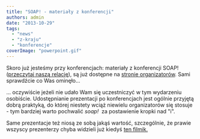 ```yaml
---
title: "SOAP! - materiały z konferencji"
authors: admin
date: "2013-10-29"
tags:
  - "news"
  - "z-kraju"
  - "konferencje"
coverImage: "powerpoint.gif"
---
```


Skoro już jesteśmy przy konferencjach: materiały z konferencji SOAP!
([przeczytaj naszą relację](http://techwriter.pl/soap-technical-communication-conference-relacja/)),
są już dostępne na
[stronie organizatorów](http://www.soapconf.com/p/speakers.html). Sami
sprawdźcie co Was ominęło...

<!--truncate-->

... oczywiście jeżeli nie udało Wam się uczestniczyć w tym wydarzeniu osobiście.
Udostępnianie prezentacji po konferencjach jest ogólnie przyjętą dobrą praktyką,
do której niestety wciąż niewielu organizatorów się stosuje - tym bardziej warto
pochwalić *soap!*  za postawienie kropki nad "i".

Same prezentacje też niosą ze sobą jakąś wartość, szczególnie, że prawie wszyscy
prezenterzy chyba widzieli już kiedyś
[ten filmik.](http://www.youtube.com/watch?v=ORxFwBR4smE)
